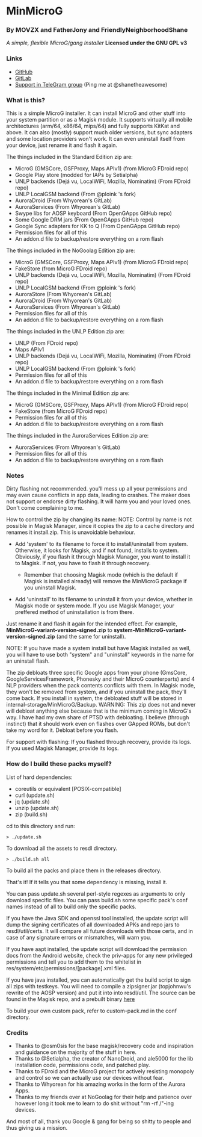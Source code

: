 # MinMicroG

### By MOVZX and FatherJony and FriendlyNeighborhoodShane
*A simple, flexible MicroG/gang Installer*
**Licensed under the GNU GPL v3**

### Links
* [GitHub](https://github.com/FriendlyNeighborhoodShane/MinMicroG)
* [GitLab](https://gitlab.com/FriendlyNeighborhoodShane/MinMicroG)
* [Support in TeleGram group](https://t.me/microgsupport) (Ping me at @shanetheawesome)

### What is this?
This is a simple MicroG installer. It can install MicroG and other stuff into your system partition or as a Magisk module. It supports virtually all mobile architectures (arm/64, x86/64, mips/64) and fully supports KitKat and above. It can also (mostly) support much older versions, but sync adapters and some location providers won't work. It can even uninstall itself from your device, just rename it and flash it again.

The things included in the Standard Edition zip are:
 - MicroG (GMSCore, GSFProxy, Maps APIv1) (from MicroG FDroid repo)
 - Google Play store (modded for IAPs by Setialpha)
 - UNLP backends (Dejá vu, LocalWiFi, Mozilla, Nominatim) (From FDroid repo)
 - UNLP LocalGSM backend (From @ploink 's fork)
 - AuroraDroid (From Whyorean's GitLab)
 - AuroraServices (From Whyorean's GitLab)
 - Swype libs for AOSP keyboard (From OpenGApps GitHub repo)
 - Some Google DRM jars (From OpenGApps GitHub repo)
 - Google Sync adapters for KK to Q (From OpenGApps GitHub repo)
 - Permission files for all of this
 - An addon.d file to backup/restore everything on a rom flash

The things included in the NoGoolag Edition zip are:
 - MicroG (GMSCore, GSFProxy, Maps APIv1) (from MicroG FDroid repo)
 - FakeStore (from MicroG FDroid repo)
 - UNLP backends (Dejá vu, LocalWiFi, Mozilla, Nominatim) (From FDroid repo)
 - UNLP LocalGSM backend (From @ploink 's fork)
 - AuroraStore (From Whyorean's GitLab)
 - AuroraDroid (From Whyorean's GitLab)
 - AuroraServices (From Whyorean's GitLab)
 - Permission files for all of this
 - An addon.d file to backup/restore everything on a rom flash

The things included in the UNLP Edition zip are:
 - UNLP (From FDroid repo)
 - Maps APIv1
 - UNLP backends (Dejá vu, LocalWiFi, Mozilla, Nominatim) (From FDroid repo)
 - UNLP LocalGSM backend (From @ploink 's fork)
 - Permission files for all of this
 - An addon.d file to backup/restore everything on a rom flash

The things included in the Minimal Edition zip are:
 - MicroG (GMSCore, GSFProxy, Maps APIv1) (from MicroG FDroid repo)
 - FakeStore (from MicroG FDroid repo)
 - Permission files for all of this
 - An addon.d file to backup/restore everything on a rom flash

The things included in the AuroraServices Edition zip are:
 - AuroraServices (From Whyorean's GitLab)
 - Permission files for all of this
 - An addon.d file to backup/restore everything on a rom flash

### Notes
Dirty flashing not recommended. you'll mess up all your permissions and may even cause conflicts in app data, leading to crashes.
The maker does not support or endorse dirty flashing. It will harm you and your loved ones. Don't come complaining to me.

How to control the zip by changing its name:
NOTE: Control by name is not possible in Magisk Manager, since it copies the zip to a cache directory and renames it install.zip. This is unavoidable behaviour.

 - Add 'system' to its filename to force it to install/uninstall from system. Otherwise, it looks for Magisk, and if not found, installs to system. Obviously, if you flash it through Magisk Manager, you want to install it to Magisk. If not, you have to flash it through recovery.
   - Remember that choosing Magisk mode (which is the default if Magisk is installed already) will remove the MinMicroG package if you uninstall Magisk.

 - Add 'uninstall' to its filename to uninstall it from your device, whether in Magisk mode or system mode. If you use Magisk Manager, your preffered method of uninstallation is from there.

Just rename it and flash it again for the intended effect. For example, **MinMicroG-variant-version-signed.zip** to **system-MinMicroG-variant-version-signed.zip** (and the same for uninstall).

NOTE: If you have made a system install but have Magisk installed as well, you will have to use both "system" and "uninstall" keywords in the name for an uninstall flash.

The zip debloats three specific Google apps from your phone (GmsCore, GoogleServicesFramework, Phonesky and their MicroG counterparts) and 4 NLP providers when the pack contents conflicts with them. In Magisk mode, they won't be removed from system, and if you uninstall the pack, they'll come back. If you install in system, the debloated stuff will be stored in internal-storage/MinMicroG/Backup.
WARNING: This zip does not and never will debloat anything else because that is the minimum coming in MicroG's way. I have had my own share of PTSD with debloating. I believe (through instinct) that it should work even on flashes over GApped ROMs, but don't take my word for it. Debloat before you flash.

For support with flashing:
If you flashed through recovery, provide its logs.
If you used Magisk Manager, provide its logs.

### How do I build these packs myself?
List of hard dependencies:
 - coreutils or equivalent [POSIX-compatible]
 - curl (update.sh)
 - jq (update.sh)
 - unzip (update.sh)
 - zip (build.sh)

cd to this directory and run:
```
> ./update.sh
```
To download all the assets to resdl directory.
```
> ./build.sh all
```
To build all the packs and place them in the releases directory.

That's it! If it tells you that some dependency is missing, install it.

You can pass update.sh several perl-style regexes as arguments to only download specific files.
You can pass build.sh some specific pack's conf names instead of all to build only the specific packs.

If you have the Java SDK and openssl tool installed, the update script will dump the signing certificates of all downloaded APKs and repo jars to resdl/util/certs. It will compare all future downloads with those certs, and in case of any signature errors or mismatches, will warn you.

If you have aapt installed, the update script will download the permission docs from the Android website, check the priv-apps for any new privileged permissions and tell you to add them to the whitelist in res/system/etc/permissions/[package].xml files.

If you have java installed, you can automatically get the build script to sign all zips with testkeys. You will need to compile a zipsigner.jar (topjohnwu's rewrite of the AOSP version) and put it into into resdl/util. The source can be found in the Magisk repo, and a prebuilt binary [here](https://github.com/FriendlyNeighborhoodShane/MinMicroG_releases/releases/download/init/zipsigner.jar)

To build your own custom pack, refer to custom-pack.md in the conf directory.

### Credits
 - Thanks to @osm0sis for the base magisk/recovery code and inspiration and guidance on the majority of the stuff in here.
 - Thanks to @Setialpha, the creator of NanoDroid, and ale5000 for the lib installation code, permissions code, and patched play.
 - Thanks to FDroid and the MicroG project for actively resisting monopoly and control so we can actually use our devices without fear.
 - Thanks to Whyorean for his amazing works in the form of the Aurora Apps.
 - Thanks to my friends over at NoGoolag for their help and patience over however long it took me to learn to do shit without "rm -rf /"-ing devices.

And most of all, thank you Google & gang for being so shitty to people and thus giving us a mission.
